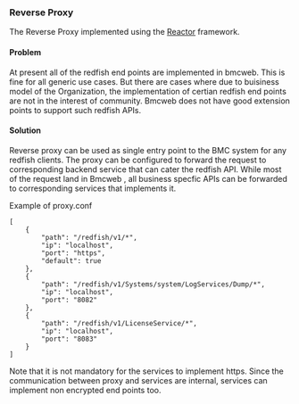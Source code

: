 ### Reverse Proxy

The Reverse Proxy implemented using the [Reactor](https://github.com/abhilashraju/reactor) framework. 

#### Problem 
 At present all of the redfish end points are implemented in bmcweb. This is fine for all generic use cases. But there are cases where due to buisiness model of the Organization, the implementation of certian redfish end points are not in the interest of community. 
Bmcweb does not have good extension points to support such redfish APIs. 

#### Solution

Reverse proxy can be used as single entry point to the BMC system  for any redfish clients. The proxy can be configured to forward the request to corresponding backend service that can cater the redfish API. While most of the request land in Bmcweb , all business specfic APIs can be forwarded to corresponding services that implements it.

Example of proxy.conf

```
[ 
    {
        "path": "/redfish/v1/*",
        "ip": "localhost",
        "port": "https",
        "default": true
    },
    {
        "path": "/redfish/v1/Systems/system/LogServices/Dump/*",
        "ip": "localhost",
        "port": "8082"
    },
	{
        "path": "/redfish/v1/LicenseService/*",
        "ip": "localhost",
        "port": "8083"
    }
]
```

Note that it is not mandatory for the services to implement https. Since the communication between proxy and services are internal, services can implement non encrypted end points too. 